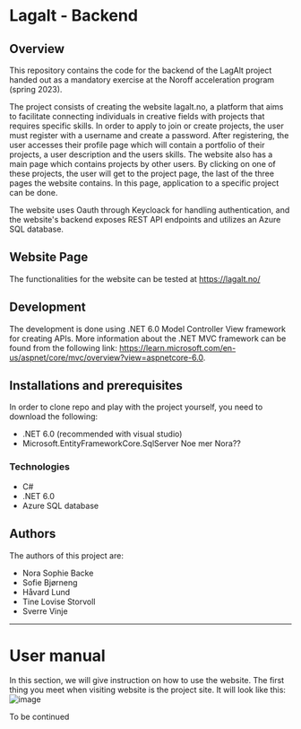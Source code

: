# Lagalt - Backend
## Overview
This repository contains the code for the backend of the LagAlt project handed out as a mandatory exercise at the Noroff acceleration program (spring 2023).

The project consists of creating the website lagalt.no, a platform that aims to facilitate connecting individuals in creative fields with projects that requires specific skills. In order to apply to join or create projects, the user must register with a username and create a password. After registering, the user accesses their profile page which will contain a portfolio of their projects, a user description and the users skills. The website also has a main page which contains projects by other users. By clicking on one of these projects, the user will get to the project page, the last of the three pages the website contains. In this page, application to a specific project can be done. 

The website uses Oauth through Keycloack for handling authentication, and the website's backend exposes REST API endpoints and utilizes an Azure SQL database. 

## Website Page
The functionalities for the website can be tested at https://lagalt.no/

## Development
The development is done using .NET 6.0 Model Controller View framework for creating APIs. More information about the .NET MVC framework can be found from the following link: https://learn.microsoft.com/en-us/aspnet/core/mvc/overview?view=aspnetcore-6.0.

## Installations and prerequisites
In order to clone repo and play with the project yourself, you need to download the following:
* .NET 6.0 (recommended with visual studio)
* Microsoft.EntityFrameworkCore.SqlServer
Noe mer Nora??

### Technologies
* C#
* .NET 6.0
* Azure SQL database

## Authors
The authors of this project are:
* Nora Sophie Backe
* Sofie Bjørneng
* Håvard Lund
* Tine Lovise Storvoll
* Sverre Vinje
--------------------------------------------------------------------------------------------------------------------------------------------------------------------
# User manual
In this section, we will give instruction on how to use the website. The first thing you meet when visiting website is the project site. It will look like this:
![image](https://user-images.githubusercontent.com/55004319/228572954-19c20e5d-3d4e-45dd-ba86-21935bf55217.png)

To be continued
